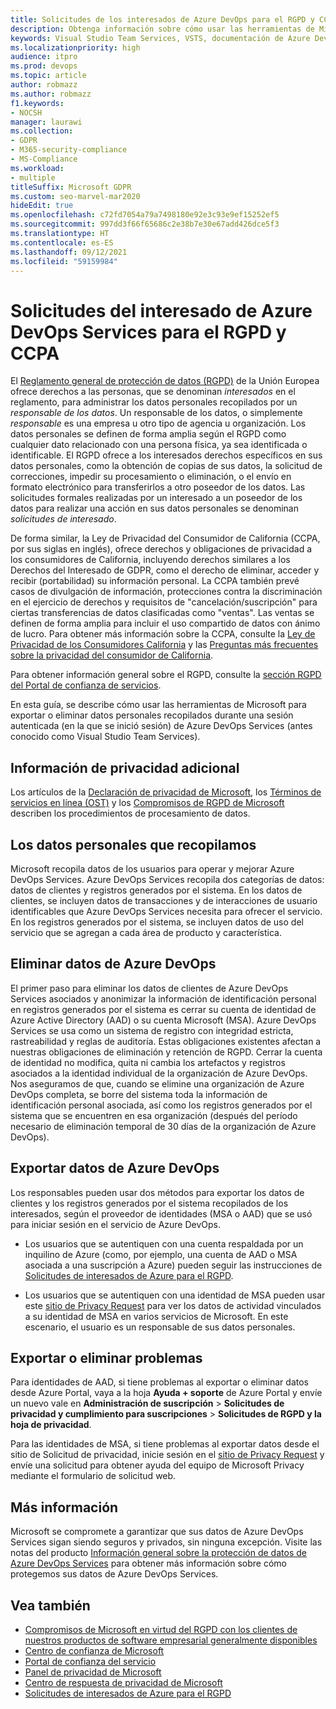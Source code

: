 ```yaml
---
title: Solicitudes de los interesados de Azure DevOps para el RGPD y CCPA
description: Obtenga información sobre cómo usar las herramientas de Microsoft para exportar o eliminar datos personales recopilados durante una sesión autenticada de Azure DevOps Services.
keywords: Visual Studio Team Services, VSTS, documentación de Azure DevOps, privacidad, RGPD, CCPA
ms.localizationpriority: high
audience: itpro
ms.prod: devops
ms.topic: article
author: robmazz
ms.author: robmazz
f1.keywords:
- NOCSH
manager: laurawi
ms.collection:
- GDPR
- M365-security-compliance
- MS-Compliance
ms.workload:
- multiple
titleSuffix: Microsoft GDPR
ms.custom: seo-marvel-mar2020
hideEdit: true
ms.openlocfilehash: c72fd7054a79a7498180e92e3c93e9ef15252ef5
ms.sourcegitcommit: 997dd3f66f65686c2e38b7e30e67add426dce5f3
ms.translationtype: HT
ms.contentlocale: es-ES
ms.lasthandoff: 09/12/2021
ms.locfileid: "59159984"
---
```

# <a name="azure-devops-services-data-subject-requests-for-the-gdpr-and-ccpa"></a>Solicitudes del interesado de Azure DevOps Services para el RGPD y CCPA

El [Reglamento general de protección de datos (RGPD)](https://ec.europa.eu/justice/data-protection/reform/index_en.htm) de la Unión Europea ofrece derechos a las personas, que se denominan *interesados* en el reglamento, para administrar los datos personales recopilados por un *responsable de los datos*. Un responsable de los datos, o simplemente *responsable* es una empresa u otro tipo de agencia u organización. Los datos personales se definen de forma amplia según el RGPD como cualquier dato relacionado con una persona física, ya sea identificada o identificable. El RGPD ofrece a los interesados derechos específicos en sus datos personales, como la obtención de copias de sus datos, la solicitud de correcciones, impedir su procesamiento o eliminación, o el envío en formato electrónico para transferirlos a otro poseedor de los datos. Las solicitudes formales realizadas por un interesado a un poseedor de los datos para realizar una acción en sus datos personales se denominan *solicitudes de interesado*.

De forma similar, la Ley de Privacidad del Consumidor de California (CCPA, por sus siglas en inglés), ofrece derechos y obligaciones de privacidad a los consumidores de California, incluyendo derechos similares a los Derechos del Interesado de GDPR, como el derecho de eliminar, acceder y recibir (portabilidad) su información personal.  La CCPA también prevé casos de divulgación de información, protecciones contra la discriminación en el ejercicio de derechos y requisitos de "cancelación/suscripción" para ciertas transferencias de datos clasificadas como "ventas". Las ventas se definen de forma amplia para incluir el uso compartido de datos con ánimo de lucro. Para obtener más información sobre la CCPA, consulte la [Ley de Privacidad de los Consumidores California](offering-ccpa.md) y las [Preguntas más frecuentes sobre la privacidad del consumidor de California](ccpa-faq.yml).

Para obtener información general sobre el RGPD, consulte la [sección RGPD del Portal de confianza de servicios](https://servicetrust.microsoft.com/ViewPage/GDPRGetStarted).

En esta guía, se describe cómo usar las herramientas de Microsoft para exportar o eliminar datos personales recopilados durante una sesión autenticada (en la que se inició sesión) de Azure DevOps Services (antes conocido como Visual Studio Team Services).

## <a name="additional-privacy-information"></a>Información de privacidad adicional

Los artículos de la [Declaración de privacidad de Microsoft](https://privacy.microsoft.com/privacystatement), los [Términos de servicios en línea (OST)](https://www.microsoft.com/licensing/product-licensing/products.aspx) y los [Compromisos de RGPD de Microsoft](/legal/gdpr) describen los procedimientos de procesamiento de datos.

## <a name="personal-data-we-collect"></a>Los datos personales que recopilamos

Microsoft recopila datos de los usuarios para operar y mejorar Azure DevOps Services. Azure DevOps Services recopila dos categorías de datos: datos de clientes y registros generados por el sistema. En los datos de clientes, se incluyen datos de transacciones y de interacciones de usuario identificables que Azure DevOps Services necesita para ofrecer el servicio. En los registros generados por el sistema, se incluyen datos de uso del servicio que se agregan a cada área de producto y característica.

## <a name="delete-azure-devops-data"></a>Eliminar datos de Azure DevOps

El primer paso para eliminar los datos de clientes de Azure DevOps Services asociados y anonimizar la información de identificación personal en registros generados por el sistema es cerrar su cuenta de identidad de Azure Active Directory (AAD) o su cuenta Microsoft (MSA). Azure DevOps Services se usa como un sistema de registro con integridad estricta, rastreabilidad y reglas de auditoría. Estas obligaciones existentes afectan a nuestras obligaciones de eliminación y retención de RGPD. Cerrar la cuenta de identidad no modifica, quita ni cambia los artefactos y registros asociados a la identidad individual de la organización de Azure DevOps. Nos aseguramos de que, cuando se elimine una organización de Azure DevOps completa, se borre del sistema toda la información de identificación personal asociada, así como los registros generados por el sistema que se encuentren en esa organización (después del período necesario de eliminación temporal de 30 días de la organización de Azure DevOps).

## <a name="export-azure-devops-data"></a>Exportar datos de Azure DevOps

Los responsables pueden usar dos métodos para exportar los datos de clientes y los registros generados por el sistema recopilados de los interesados, según el proveedor de identidades (MSA o AAD) que se usó para iniciar sesión en el servicio de Azure DevOps.

- Los usuarios que se autentiquen con una cuenta respaldada por un inquilino de Azure (como, por ejemplo, una cuenta de AAD o MSA asociada a una suscripción a Azure) pueden seguir las instrucciones de [Solicitudes de interesados de Azure para el RGPD](gdpr-dsr-azure.md).

- Los usuarios que se autentiquen con una identidad de MSA pueden usar este [sitio de Privacy Request](https://www.microsoft.com/concern/privacyrequest-msa) para ver los datos de actividad vinculados a su identidad de MSA en varios servicios de Microsoft. En este escenario, el usuario es un responsable de sus datos personales.

## <a name="export-or-delete-issues"></a>Exportar o eliminar problemas

Para identidades de AAD, si tiene problemas al exportar o eliminar datos desde Azure Portal, vaya a la hoja **Ayuda + soporte** de Azure Portal y envíe un nuevo vale en **Administración de suscripción** > **Solicitudes de privacidad y cumplimiento para suscripciones** > **Solicitudes de RGPD y la hoja de privacidad**.

Para las identidades de MSA, si tiene problemas al exportar datos desde el sitio de Solicitud de privacidad, inicie sesión en el [sitio de Privacy Request](https://www.microsoft.com/concern/privacyrequest-msa) y envíe una solicitud para obtener ayuda del equipo de Microsoft Privacy mediante el formulario de solicitud web.

## <a name="learn-more"></a>Más información

Microsoft se compromete a garantizar que sus datos de Azure DevOps Services sigan siendo seguros y privados, sin ninguna excepción. Visite las notas del producto [Información general sobre la protección de datos de Azure DevOps Services](/vsts/articles/team-services-security-whitepaper) para obtener más información sobre cómo protegemos sus datos de Azure DevOps Services.

## <a name="see-also"></a>Vea también

- [Compromisos de Microsoft en virtud del RGPD con los clientes de nuestros productos de software empresarial generalmente disponibles](/legal/gdpr)
- [Centro de confianza de Microsoft](https://www.microsoft.com/trust-center/privacy/gdpr-overview)
- [Portal de confianza del servicio](https://servicetrust.microsoft.com/ViewPage/GDPRGetStarted)
- [Panel de privacidad de Microsoft](https://account.microsoft.com/privacy)
- [Centro de respuesta de privacidad de Microsoft](https://aka.ms/userprivacysite)
- [Solicitudes de interesados de Azure para el RGPD](gdpr-dsr-azure.md)
